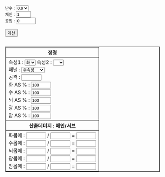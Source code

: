 <html>
<head>
<meta charset="EUC-KR">
<title>웹서버 테스트</title>
</head>
<body>
<font size="2"><br>			난수 : <select id="rand" type="text">			<option value="0.9">0.9</option>			<option value="1.0">1.0</option>			<option value="1.1">1.1</option>		</select><br>	체인 : <input id="chain" type="text" size="3" value="1"><br>	공업 : <input id="atk_up" type="text" size="5" value="0"><br><br>	<input onclick="Calc();" type="button" value="계산"><br><br>	<table border="2">	<tbody><tr>		<th>정령</th>	</tr>	<tr>		<td>	속성1 : <select id="char_type1" type="text">						<option value="1">화</option>						<option value="2">수</option>						<option value="3">뇌</option>						<option value="4">광</option>						<option value="5">암</option>					</select>				속성2 : <select id="char_type2" type="text">						<option value="0"></option>						<option value="1">화</option>						<option value="2">수</option>						<option value="3">뇌</option>						<option value="4">광</option>						<option value="5">암</option>					</select><br>				패널 : <select id="pannel_type" type="text">						<option value="1">주속성</option>						<option value="2">부속성</option>						<option value="3">주/부속성</option>					</select><br>				공격 : <input id="char_atk" type="text" size="5"><br>				화 AS % : <input id="char_red_as_per" type="text" size="5" value="100"><br>				수 AS % : <input id="char_blue_as_per" type="text" size="5" value="100"><br>				뇌 AS % : <input id="char_yellow_as_per" type="text" size="5" value="100"><br>				광 AS % : <input id="char_white_as_per" type="text" size="5" value="100"><br>				암 AS % : <input id="char_black_as_per" type="text" size="5" value="100"><br>	</td></tr>	<tr>		<th>산출데미지 : 메인/서브</th>	</tr>	<tr>		<td>화몹에 : <input id="char_red1_damage" type="text" size="5" readonly=""> / <input id="char_red2_damage" type="text" size="5" readonly=""> = <input id="char_red_total" type="text" size="5" readonly=""><br>			수몹에 : <input id="char_blue1_damage" type="text" size="5" readonly=""> / <input id="char_blue2_damage" type="text" size="5" readonly=""> = <input id="char_blue_total" type="text" size="5" readonly=""><br>			뇌몹에 : <input id="char_yellow1_damage" type="text" size="5" readonly=""> / <input id="char_yellow2_damage" type="text" size="5" readonly=""> = <input id="char_yellow_total" type="text" size="5" readonly=""><br>			광몹에 : <input id="char_white1_damage" type="text" size="5" readonly=""> / <input id="char_white2_damage" type="text" size="5" readonly=""> = <input id="char_white_total" type="text" size="5" readonly=""><br>			암몹에 : <input id="char_black1_damage" type="text" size="5" readonly=""> / <input id="char_black2_damage" type="text" size="5" readonly=""> = <input id="char_black_total" type="text" size="5" readonly=""><br>	</td></tr>	</tbody></table><p> </p><p><br></p></font><p><br></p>
</body>
</html>
